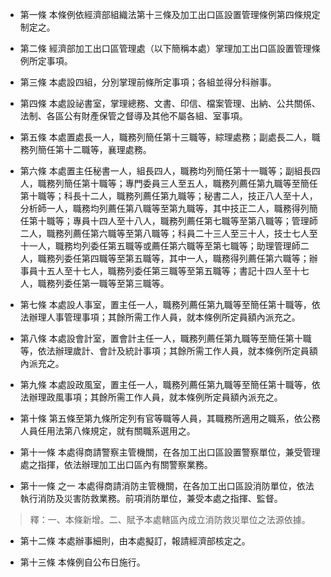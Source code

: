 * 第一條 本條例依經濟部組織法第十三條及加工出口區設置管理條例第四條規定制定之。

* 第二條 經濟部加工出口區管理處（以下簡稱本處）掌理加工出口區設置管理條例所定事項。

* 第三條 本處設四組，分別掌理前條所定事項；各組並得分科辦事。

* 第四條 本處設祕書室，掌理總務、文書、印信、檔案管理、出納、公共關係、法制、各區公有財產保管之督導及其他不屬各組、室事項。

* 第五條 本處置處長一人，職務列簡任第十三職等，綜理處務；副處長二人，職務列簡任第十二職等，襄理處務。

* 第六條 本處置主任秘書一人，組長四人，職務均列簡任第十一職等；副組長四人，職務列簡任第十職等；專門委員三人至五人，職務列薦任第九職等至簡任第十職等；科長十二人，職務列薦任第九職等；秘書二人，技正八人至十人，分析師一人，職務均列薦任第八職等至第九職等，其中技正二人，職務得列簡任第十職等；專員十四人至十八人，職務列薦任第七職等至第八職等；管理師二人，職務列薦任第六職等至第八職等；科員二十三人至三十人，技士七人至十一人，職務均列委任第五職等或薦任第六職等至第七職等；助理管理師二人，職務列委任第四職等至第五職等，其中一人，職務得列薦任第六職等；辦事員十五人至十七人，職務列委任第三職等至第五職等；書記十四人至十七人，職務列委任第一職等至第三職等。

* 第七條 本處設人事室，置主任一人，職務列薦任第九職等至簡任第十職等，依法辦理人事管理事項；其餘所需工作人員，就本條例所定員額內派充之。

* 第八條 本處設會計室，置會計主任一人，職務列薦任第九職等至簡任第十職等，依法辦理歲計、會計及統計事項；其餘所需工作人員，就本條例所定員額內派充之。

* 第九條 本處設政風室，置主任一人，職務列薦任第九職等至簡任第十職等，依法辦理政風事項；其餘所需工作人員，就本條例所定員額內派充之。

* 第十條 第五條至第九條所定列有官等職等人員，其職務所適用之職系，依公務人員任用法第八條規定，就有關職系選用之。

* 第十一條 本處得商請警察主管機關，在各加工出口區設置警察單位，兼受管理處之指揮，依法辦理加工出口區內有關警察業務。

* 第十一條 之一 本處得商請消防主管機關，在各加工出口區設消防單位，依法執行消防及災害防救業務。前項消防單位，兼受本處之指揮、監督。

> 釋：一、本條新增。二、賦予本處轄區內成立消防救災單位之法源依據。

* 第十二條 本處辦事細則，由本處擬訂，報請經濟部核定之。

* 第十三條 本條例自公布日施行。

